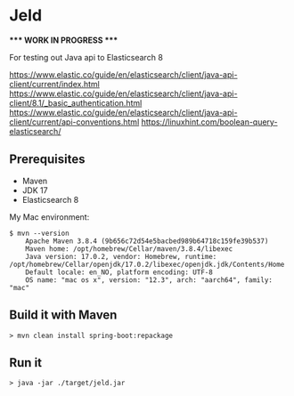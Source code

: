 # Jeld

__*** WORK IN PROGRESS ***__

For testing out Java api to Elasticsearch 8

https://www.elastic.co/guide/en/elasticsearch/client/java-api-client/current/index.html
https://www.elastic.co/guide/en/elasticsearch/client/java-api-client/8.1/_basic_authentication.html
https://www.elastic.co/guide/en/elasticsearch/client/java-api-client/current/api-conventions.html
https://linuxhint.com/boolean-query-elasticsearch/

## Prerequisites
- Maven
- JDK 17
- Elasticsearch 8

My Mac environment:
```
$ mvn --version
    Apache Maven 3.8.4 (9b656c72d54e5bacbed989b64718c159fe39b537)
    Maven home: /opt/homebrew/Cellar/maven/3.8.4/libexec
    Java version: 17.0.2, vendor: Homebrew, runtime: /opt/homebrew/Cellar/openjdk/17.0.2/libexec/openjdk.jdk/Contents/Home
    Default locale: en_NO, platform encoding: UTF-8
    OS name: "mac os x", version: "12.3", arch: "aarch64", family: "mac"
```

## Build it with Maven
```
> mvn clean install spring-boot:repackage
```

## Run it
```
> java -jar ./target/jeld.jar
```
